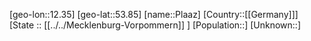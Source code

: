 ﻿---
location: [53.85,12.35]
type: City
tags:
- geo/City


SpocWebEntityId: 33397
isDeleted: false
confidential: public

---
[geo-lon::12.35]
[geo-lat::53.85]
[name::Plaaz]
[Country::[[Germany]]]
[State :: [[../../Mecklenburg-Vorpommern]] ]
[Population::]
[Unknown::]

